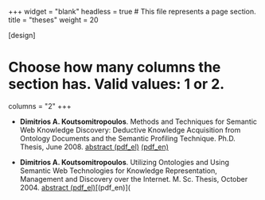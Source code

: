 +++
widget = "blank"
headless = true  # This file represents a page section.
title = "theses"
weight = 20

[design]
  # Choose how many columns the section has. Valid values: 1 or 2.
  columns = "2"
+++
- **Dimitrios A. Koutsomitropoulos**. Methods and Techniques for Semantic Web Knowledge Discovery: Deductive Knowledge Acquisition from Ontology Documents and the Semantic Profiling Technique. Ph.D. Thesis, June 2008. [abstract (pdf_el)](http://old.hpclab.ceid.upatras.gr/viografika/kotsomit/pubs/abst_phd_el.pdf) [(pdf_en)](http://old.hpclab.ceid.upatras.gr/viografika/kotsomit/pubs/abst_phd_en.pdf)

- **Dimitrios A. Koutsomitropoulos**. Utilizing Ontologies and Using Semantic Web Technologies for Knowledge Representation, Management and Discovery over the Internet. M. Sc. Thesis, October 2004. [abstract (pdf_el)](http://old.hpclab.ceid.upatras.gr/viografika/kotsomit/pubs/abst_msc_el.pdf)[(pdf_en)](
